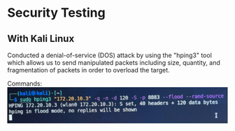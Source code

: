 # Security Testing
## With Kali Linux
Conducted a denial-of-service (DOS) attack by using the "hping3" tool which allows us to send manipulated packets including size, quantity, and fragmentation of packets in order to overload the target.
</br>

Commands:
![Commands:](/Img/DOScommand.PNG)

